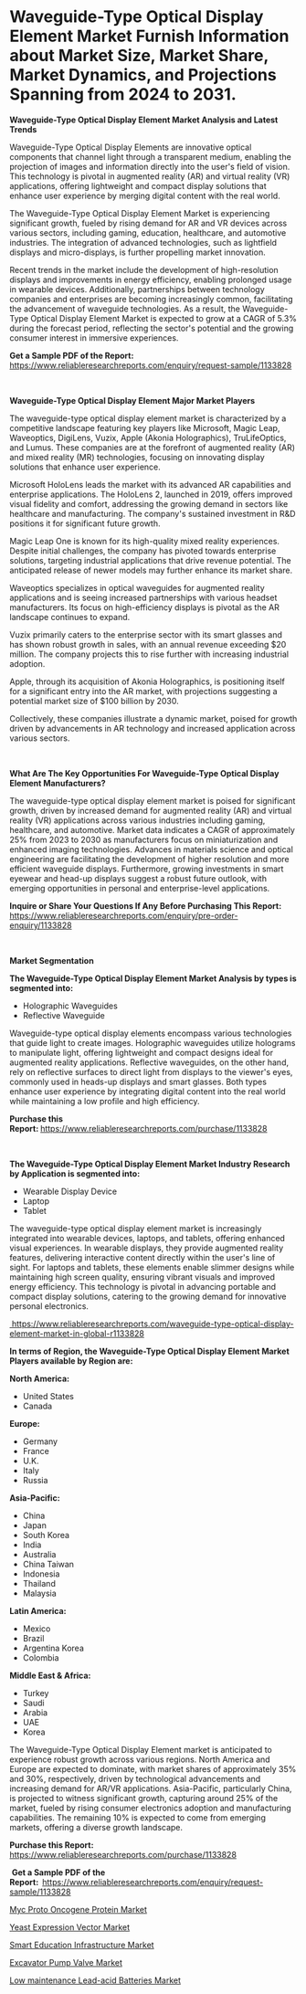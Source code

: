 <p><h1>Waveguide-Type Optical Display Element Market Furnish Information about Market Size, Market Share, Market Dynamics, and Projections Spanning from 2024 to 2031.</h1></p><p><strong>Waveguide-Type Optical Display Element Market Analysis and Latest Trends</strong></p>
<p><p>Waveguide-Type Optical Display Elements are innovative optical components that channel light through a transparent medium, enabling the projection of images and information directly into the user's field of vision. This technology is pivotal in augmented reality (AR) and virtual reality (VR) applications, offering lightweight and compact display solutions that enhance user experience by merging digital content with the real world.</p><p>The Waveguide-Type Optical Display Element Market is experiencing significant growth, fueled by rising demand for AR and VR devices across various sectors, including gaming, education, healthcare, and automotive industries. The integration of advanced technologies, such as lightfield displays and micro-displays, is further propelling market innovation.</p><p>Recent trends in the market include the development of high-resolution displays and improvements in energy efficiency, enabling prolonged usage in wearable devices. Additionally, partnerships between technology companies and enterprises are becoming increasingly common, facilitating the advancement of waveguide technologies. As a result, the Waveguide-Type Optical Display Element Market is expected to grow at a CAGR of 5.3% during the forecast period, reflecting the sector's potential and the growing consumer interest in immersive experiences.</p></p>
<p><strong>Get a Sample PDF of the Report:&nbsp;</strong> <a href="https://www.reliableresearchreports.com/enquiry/request-sample/1133828?utm_campaign=38&utm_medium=2&utm_source=Github&utm_content=ia&utm_term=08102024&utm_id=waveguide-type-optical-display-element">https://www.reliableresearchreports.com/enquiry/request-sample/1133828</a></p>
<p>&nbsp;</p>
<p><strong>Waveguide-Type Optical Display Element Major Market Players</strong></p>
<p><p>The waveguide-type optical display element market is characterized by a competitive landscape featuring key players like Microsoft, Magic Leap, Waveoptics, DigiLens, Vuzix, Apple (Akonia Holographics), TruLifeOptics, and Lumus. These companies are at the forefront of augmented reality (AR) and mixed reality (MR) technologies, focusing on innovating display solutions that enhance user experience.</p><p>Microsoft HoloLens leads the market with its advanced AR capabilities and enterprise applications. The HoloLens 2, launched in 2019, offers improved visual fidelity and comfort, addressing the growing demand in sectors like healthcare and manufacturing. The company's sustained investment in R&D positions it for significant future growth.</p><p>Magic Leap One is known for its high-quality mixed reality experiences. Despite initial challenges, the company has pivoted towards enterprise solutions, targeting industrial applications that drive revenue potential. The anticipated release of newer models may further enhance its market share.</p><p>Waveoptics specializes in optical waveguides for augmented reality applications and is seeing increased partnerships with various headset manufacturers. Its focus on high-efficiency displays is pivotal as the AR landscape continues to expand.</p><p>Vuzix primarily caters to the enterprise sector with its smart glasses and has shown robust growth in sales, with an annual revenue exceeding $20 million. The company projects this to rise further with increasing industrial adoption.</p><p>Apple, through its acquisition of Akonia Holographics, is positioning itself for a significant entry into the AR market, with projections suggesting a potential market size of $100 billion by 2030.</p><p>Collectively, these companies illustrate a dynamic market, poised for growth driven by advancements in AR technology and increased application across various sectors.</p></p>
<p>&nbsp;</p>
<p><strong>What Are The Key Opportunities For Waveguide-Type Optical Display Element Manufacturers?</strong></p>
<p><p>The waveguide-type optical display element market is poised for significant growth, driven by increased demand for augmented reality (AR) and virtual reality (VR) applications across various industries including gaming, healthcare, and automotive. Market data indicates a CAGR of approximately 25% from 2023 to 2030 as manufacturers focus on miniaturization and enhanced imaging technologies. Advances in materials science and optical engineering are facilitating the development of higher resolution and more efficient waveguide displays. Furthermore, growing investments in smart eyewear and head-up displays suggest a robust future outlook, with emerging opportunities in personal and enterprise-level applications.</p></p>
<p><strong>Inquire or Share Your Questions If Any Before Purchasing This Report:</strong> <a href="https://www.reliableresearchreports.com/enquiry/pre-order-enquiry/1133828?utm_campaign=38&utm_medium=2&utm_source=Github&utm_content=ia&utm_term=08102024&utm_id=waveguide-type-optical-display-element">https://www.reliableresearchreports.com/enquiry/pre-order-enquiry/1133828</a></p>
<p>&nbsp;</p>
<p><strong>Market Segmentation</strong></p>
<p><strong>The Waveguide-Type Optical Display Element Market Analysis by types is segmented into:</strong></p>
<p><ul><li>Holographic Waveguides</li><li>Reflective Waveguide</li></ul></p>
<p><p>Waveguide-type optical display elements encompass various technologies that guide light to create images. Holographic waveguides utilize holograms to manipulate light, offering lightweight and compact designs ideal for augmented reality applications. Reflective waveguides, on the other hand, rely on reflective surfaces to direct light from displays to the viewer's eyes, commonly used in heads-up displays and smart glasses. Both types enhance user experience by integrating digital content into the real world while maintaining a low profile and high efficiency.</p></p>
<p><strong>Purchase this Report:&nbsp;</strong><a href="https://www.reliableresearchreports.com/purchase/1133828?utm_campaign=38&utm_medium=2&utm_source=Github&utm_content=ia&utm_term=08102024&utm_id=waveguide-type-optical-display-element">https://www.reliableresearchreports.com/purchase/1133828</a></p>
<p>&nbsp;</p>
<p><strong>The Waveguide-Type Optical Display Element Market Industry Research by Application is segmented into:</strong></p>
<p><ul><li>Wearable Display Device</li><li>Laptop</li><li>Tablet</li></ul></p>
<p><p>The waveguide-type optical display element market is increasingly integrated into wearable devices, laptops, and tablets, offering enhanced visual experiences. In wearable displays, they provide augmented reality features, delivering interactive content directly within the user's line of sight. For laptops and tablets, these elements enable slimmer designs while maintaining high screen quality, ensuring vibrant visuals and improved energy efficiency. This technology is pivotal in advancing portable and compact display solutions, catering to the growing demand for innovative personal electronics.</p></p>
<p><a href="https://www.reliableresearchreports.com/waveguide-type-optical-display-element-market-in-global-r1133828?utm_campaign=38&utm_medium=2&utm_source=Github&utm_content=ia&utm_term=08102024&utm_id=waveguide-type-optical-display-element">&nbsp;https://www.reliableresearchreports.com/waveguide-type-optical-display-element-market-in-global-r1133828</a></p>
<p><strong>In terms of Region, the Waveguide-Type Optical Display Element Market Players available by Region are:</strong></p>
<p>
    <p> <strong> North America: </strong>
        <ul>
            <li>United States</li>
            <li>Canada</li>
        </ul>
        </p> 
    <p> <strong> Europe: </strong>
        <ul>
            <li>Germany</li>
            <li>France</li>
            <li>U.K.</li>
            <li>Italy</li>
            <li>Russia</li>
        </ul>
        </p> 
    <p> <strong> Asia-Pacific: </strong>
        <ul>
            <li>China</li>
            <li>Japan</li>
            <li>South Korea</li>
            <li>India</li>
            <li>Australia</li>
            <li>China Taiwan</li>
            <li>Indonesia</li>
            <li>Thailand</li>
            <li>Malaysia</li>
        </ul>
        </p> 
    <p> <strong> Latin America: </strong>
        <ul>
            <li>Mexico</li>
            <li>Brazil</li>
            <li>Argentina Korea</li>
            <li>Colombia</li>
        </ul>
        </p> 
    <p> <strong> Middle East & Africa: </strong>
        <ul>
            <li>Turkey</li>
            <li>Saudi</li>
            <li>Arabia</li>
            <li>UAE</li>
            <li>Korea</li>
        </ul>
    </p>
    </p>
<p><p>The Waveguide-Type Optical Display Element market is anticipated to experience robust growth across various regions. North America and Europe are expected to dominate, with market shares of approximately 35% and 30%, respectively, driven by technological advancements and increasing demand for AR/VR applications. Asia-Pacific, particularly China, is projected to witness significant growth, capturing around 25% of the market, fueled by rising consumer electronics adoption and manufacturing capabilities. The remaining 10% is expected to come from emerging markets, offering a diverse growth landscape.</p></p>
<p><strong>Purchase this Report: </strong><a href="https://www.reliableresearchreports.com/purchase/1133828?utm_campaign=38&utm_medium=2&utm_source=Github&utm_content=ia&utm_term=08102024&utm_id=waveguide-type-optical-display-element">https://www.reliableresearchreports.com/purchase/1133828</a></p>
<p>&nbsp;<strong>Get a Sample PDF of the Report:&nbsp;&nbsp;</strong><a href="https://www.reliableresearchreports.com/enquiry/request-sample/1133828?utm_campaign=38&utm_medium=2&utm_source=Github&utm_content=ia&utm_term=08102024&utm_id=waveguide-type-optical-display-element">https://www.reliableresearchreports.com/enquiry/request-sample/1133828</a></p>
<p><strong></strong></p>
<p><p><a href="https://www.linkedin.com/pulse/pulse-myc-proto-oncogene-protein-rhythms-change-market-holff?utm_campaign=38&utm_medium=2&utm_source=Github&utm_content=ia&utm_term=08102024&utm_id=waveguide-type-optical-display-element">Myc Proto Oncogene Protein Market</a></p><p><a href="https://www.linkedin.com/pulse/yeast-expression-vector-market-outlook-current-assessment-future-pqfff?utm_campaign=38&utm_medium=2&utm_source=Github&utm_content=ia&utm_term=08102024&utm_id=waveguide-type-optical-display-element">Yeast Expression Vector Market</a></p><p><a href="https://github.com/RoseBoyd475/Market-Research-Report-List-1/blob/main/smart-education-infrastructure-market.md?utm_campaign=38&utm_medium=2&utm_source=Github&utm_content=ia&utm_term=08102024&utm_id=waveguide-type-optical-display-element">Smart Education Infrastructure Market</a></p><p><a href="https://github.com/NasrinKhan99/Market-Research-Report-List-1/blob/main/excavator-pump-valve-market.md?utm_campaign=38&utm_medium=2&utm_source=Github&utm_content=ia&utm_term=08102024&utm_id=waveguide-type-optical-display-element">Excavator Pump Valve Market</a></p><p><a href="https://issuu.com/reportprime-2/docs/low-maintenance-lead-acid-batteries_f82c93c3f552ca?utm_campaign=38&utm_medium=2&utm_source=Github&utm_content=ia&utm_term=08102024&utm_id=waveguide-type-optical-display-element">Low maintenance Lead-acid Batteries Market</a></p></p>